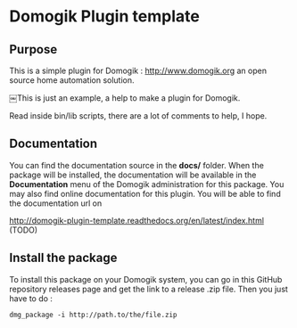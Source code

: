 # Domogik Plugin template

## Purpose

This is a simple plugin for Domogik : http://www.domogik.org an open source home automation solution.

￼This is just an example, a help to make a plugin for Domogik.

Read inside bin/lib scripts, there are a lot of comments to help, I hope.

## Documentation 

You can find the documentation source in the **docs/** folder. When the package will be installed, the documentation will be available in the **Documentation** menu of the Domogik administration for this package.
You may also find online documentation for this plugin. 
You will be able to find the documentation url on 

http://domogik-plugin-template.readthedocs.org/en/latest/index.html (TODO)


## Install the package

To install this package on your Domogik system, you can go in this GitHub repository releases page and get the link to a release .zip file. Then you just have to do :

    dmg_package -i http://path.to/the/file.zip
